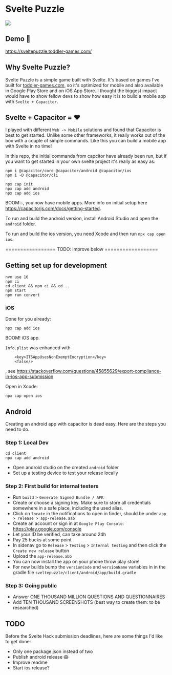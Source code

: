 # Svelte Puzzle

![](https://github.com/bersling/sveltepuzzle/blob/master/sveltehack-trailer1.gif)

## Demo 🚀

https://sveltepuzzle.toddler-games.com/

## Why Svelte Puzzle?

Svelte Puzzle is a simple game built with Svelte. It's based on games I've built for [toddler-games.com](https://toddler-games.com), so it's optimized for mobile and also available in Google Play Store and on iOS App Store. I thought the biggest impact would have to show fellow devs to show how easy it is to build a mobile app with `Svelte + Capacitor`.

## Svelte + Capacitor = ❤️

I played with different `Web -> Mobile` solutions and found that Capacitor is best to get started. Unlike some other frameworks, it really works out of the box with a couple of simple commands. Like this you can build a mobile app with Svelte in no time!

In this repo, the initial commands from capcitor have already been run, but if you want to get started in your own svelte project it's really as easy as:

```
npm i @capacitor/core @capacitor/android @capacitor/ios
npm i -D @capacitor/cli

npx cap init
npx cap add android
npx cap add ios
```

BOOM💥, you now have mobile apps. More info on initial setup here https://capacitorjs.com/docs/getting-started.

To run and build the android version, install Android Studio and open the `android` folder.

To run and build the ios version, you need Xcode and then run `npx cap open ios`.


================= TODO: improve below ==================

## Getting set up for development

```
nvm use 16
npm ci
cd client && npm ci && cd ..
npm start
npm run convert
```

### iOS

Done for you already:

```
npx cap add ios
```

BOOM! iOS app.

`Info.plist` was enhanced with

```
	<key>ITSAppUsesNonExemptEncryption</key>
	<false/>
```

, see https://stackoverflow.com/questions/45855629/export-compliance-in-ios-app-submission

Open in Xcode:

```
npx cap open ios
```

## Android

Creating an android app with capacitor is dead easy. Here are the steps you need to do.

### Step 1: Local Dev

```
cd client
npx cap add android
```

- Open android studio on the created `android` folder
- Set up a testing device to test your release locally

### Step 2: First build for internal testers

- Run `build` > `Generate Signed Bundle / APK`
- Create or choose a signing key. Make sure to store all credentials somewhere in a safe place, including the used alias.
- Click on `locate` in the notifications to open in finder, should be under `app > release > app-release.aab`
- Create an account or sign in at `Google Play Console`: https://play.google.com/console
- Let your ID be verified, can take around 24h
- Pay 25 bucks at some point
- In sidenav go to `Release` > `Testing` > `Internal testing` and then click the `Create new release` button
- Upload the `app-release.abb`
- You can now install the app on your phone throw play store!
- For new builds bump the `versionCode` and `versionName` variables in in the gradle file `sveltepuzzle/client/android/app/build.gradle`

### Step 3: Going public

- Answer ONE THOUSAND MILLION QUESTIONS AND QUESTIONNAIRES
- Add TEN THOUSAND SCREENSHOTS (best way to create them: to be researched)

## TODO

Before the Svelte Hack submission deadlines, here are some things I'd like to get done:

- Only one package.json instead of two
- Publish android release 😱
- Improve readme
- Start ios release?
